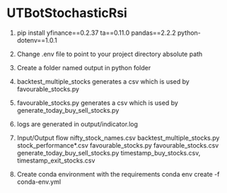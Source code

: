 # UTBotStochasticRsi
1. pip install yfinance==0.2.37 ta==0.11.0 pandas==2.2.2 python-dotenv==1.0.1
2. Change .env file to point to your project directory absolute path
3. Create a folder named output in python folder
4. backtest_multiple_stocks generates a csv which is used by favourable_stocks.py
5. favourable_stocks.py generates a csv which is used by generate_today_buy_sell_stocks.py
6. logs are generated in output/indicator.log
7. Input/Output flow
    nifty_stock_names.csv
        backtest_multiple_stocks.py
            stock_performance*.csv
                favourable_stocks.py
                    favourable_stocks.csv
                        generate_today_buy_sell_stocks.py
                            timestamp_buy_stocks.csv, timestamp_exit_stocks.csv

8. Create conda environment with the requirements
conda env create -f conda-env.yml
